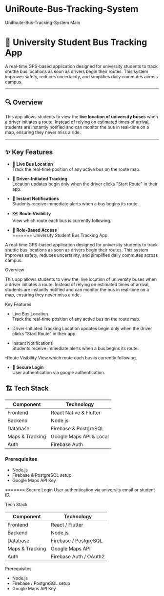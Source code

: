 # UniRoute-Bus-Tracking-System
UniRoute-Bus-Tracking-System Main

# 🚌 University Student Bus Tracking App

A real-time GPS-based application designed for university students to track shuttle bus locations as soon as drivers begin their routes. This system improves safety, reduces uncertainty, and simplifies daily commutes across campus.

---

## 🔍 Overview

This app allows students to view the **live location of university buses** when a driver initiates a route. Instead of relying on estimated times of arrival, students are instantly notified and can monitor the bus in real-time on a map, ensuring they never miss a ride.

---

## ✨ Key Features

- 📍 **Live Bus Location**  
  Track the real-time position of any active bus on the route map.

- 🚦 **Driver-Initiated Tracking**  
  Location updates begin only when the driver clicks "Start Route" in their app.

- 🔔 **Instant Notifications**  
  Students receive immediate alerts when a bus begins its route.

- 🗺 **Route Visibility**  
  View which route each bus is currently following.

- 👥 **Role-Based Access**  
=======
University Student Bus Tracking App

A real-time GPS-based application designed for university students to track shuttle bus locations as soon as drivers begin their routes. This system improves safety, reduces uncertainty, and simplifies daily commutes across campus.

Overview

This app allows students to view the; live location of university buses
when a driver initiates a route. Instead of relying on estimated times of arrival, students are instantly notified and can monitor the bus in real-time on a map, ensuring they never miss a ride.

 Key Features

- Live Bus Location  
  Track the real-time position of any active bus on the route map.

- Driver-Initiated Tracking 
  Location updates begin only when the driver clicks "Start Route" in their app.

- Instant Notifications  
  Students receive immediate alerts when a bus begins its route.

-Route Visibility
  View which route each bus is currently following.

- 🔐 **Secure Login**  
  User authentication via google authentication.

## 🏗️ Tech Stack

| Component        | Technology               |
|------------------|--------------------------|
| Frontend         | React Native & Flutter   |
| Backend          | Node.js        |
| Database         | Firebase & PostgreSQL    |
| Maps & Tracking  | Google Maps API & Local  |
| Auth             | Firebase Auth            |



### Prerequisites

- Node.js  
- Firebase & PostgreSQL setup  
- Google Maps API Key  



=======
Secure Login 
  User authentication via university email or student ID.


Tech Stack

| Component        | Technology               |
|------------------|--------------------------|
| Frontend         | React / Flutter          |
| Backend          | Node.js                  |
| Database         | Firebase / PostgreSQL    |
| Maps & Tracking  | Google Maps API          |
| Auth             | Firebase Auth / OAuth2   |


Prerequisites

- Node.js  
- Firebase / PostgreSQL setup  
- Google Maps API Key  

